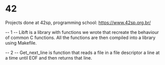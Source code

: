 # 42
Projects done at 42sp, programming school: https://www.42sp.org.br/

-- 1 --
Libft is a library with functions we wrote that recreate the behaviour of common C functions.
All the functions are then compiled into a library using Makefile.

-- 2 --
Get_next_line is function that reads a file in a file descriptor a line at a time until EOF and then returns that line.


